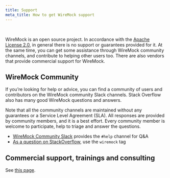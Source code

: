 ```yaml
---
title: Support
meta_title: How to get WireMock support
---
```


<br>

WireMock is an open source project.
In accordance with the [Apache License 2.0](https://github.com/wiremock/wiremock/blob/master/LICENSE.txt),
in general there is no support or guarantees provided for it.
At the same time, you can get some assistance through WireMock community channels,
and contribute to helping other users too.
There are also vendors that provide commercial support for WireMock.

## WireMock Community

If you’re looking for help or advice,
you can find a community of users and contributors on the WireMock community Slack channels.
Stack Overflow also has many good WireMock questions and answers.

Note that all the community channels are maintained without any guarantees or a Service Level Agreement (SLA).
All responses are provided by community members, and it is a best effort.
Every community member is welcome to participate, help to triage and answer the questions.

- [WireMock Community Slack](http://slack.wiremock.org/) provides the `#help` channel for Q&A
- [As a question on StackOverflow](https://stackoverflow.com/questions/tagged/wiremock), use the `wiremock` tag

## Commercial support, trainings and consulting

See [this page](commercial.md).
